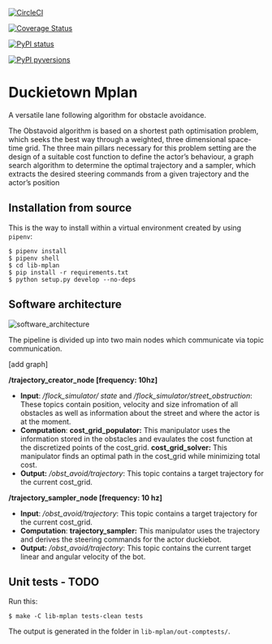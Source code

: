 [![CircleCI](https://circleci.com/gh/duckietown/duckietown-mplan.svg?style=shield)](https://circleci.com/gh/duckietown/duckietown-mplan)

[![Coverage Status](https://coveralls.io/repos/github/duckietown/duckietown-mplan/badge.svg?branch=master18)](https://coveralls.io/github/duckietown/duckietown-mplan?branch=master18)

[![PyPI status](https://img.shields.io/pypi/status/duckietown_mplan.svg)](https://pypi.python.org/pypi/duckietown_mplan/)


[![PyPI pyversions](https://img.shields.io/pypi/pyversions/duckietown_mplan.svg)](https://pypi.python.org/pypi/duckietown_mplan/)


# Duckietown Mplan

A versatile lane following algorithm for obstacle avoidance.

The Obstavoid algorithm is based on a shortest path optimisation problem, which seeks the best way through a weighted, three dimensional space-time grid. The three main pillars necessary for this problem setting are the design of a suitable cost function to define the actor’s behaviour, a graph search algorithm to determine the optimal trajectory and a sampler, which extracts the desired steering commands from a given trajectory and the actor’s position


## Installation from source

This is the way to install within a virtual environment created by
using `pipenv`:

    $ pipenv install
    $ pipenv shell
    $ cd lib-mplan
    $ pip install -r requirements.txt
    $ python setup.py develop --no-deps


## Software architecture

![software_architecture](https://user-images.githubusercontent.com/32458198/50254819-d826cf80-03ef-11e9-9b3c-c1209eeb25d0.jpg)


The pipeline is divided up into two main nodes which communicate via topic communication.

[add graph]

**/trajectory_creator_node [frequency: 10hz]**
* **Input**: */flock_simulator/ state* and */flock_simulator/street_obstruction*: These topics contain position, velocity and size infromation of all obstacles as well as information about the street and where the actor is at the moment. 
* **Computation**: 
**cost_grid_populator:** This manipulator uses the information stored in the obstacles and evaulates the cost function at the discretized points of the cost_grid.
**cost_grid_solver:** This manipulator finds an optimal path in the cost_grid while minimizing total cost.
* **Output:** */obst_avoid/trajectory*: This topic contains a target trajectory for the current cost_grid.

**/trajectory_sampler_node [frequency: 10 hz]**
* **Input**: */obst_avoid/trajectory*: This topic contains a target trajectory for the current cost_grid.
* **Computation**: 
**trajectory_sampler:** This manipulator uses the trajectory and derives the steering commands for the actor duckiebot.
* **Output:** */obst_avoid/trajectory*: This topic contains the current target linear and angular velocity of the bot.


## Unit tests - TODO

Run this:

    $ make -C lib-mplan tests-clean tests

The output is generated in the folder in `lib-mplan/out-comptests/`.
